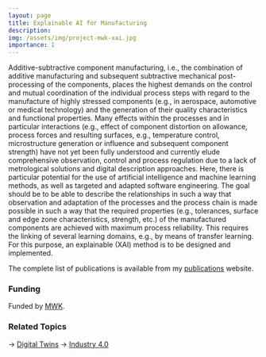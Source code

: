 ```yaml
---
layout: page
title: Explainable AI for Manufacturing
description: 
img: /assets/img/project-mwk-xai.jpg
importance: 1
---
```


Additive-subtractive component manufacturing, i.e., the combination of additive manufacturing and subsequent subtractive mechanical post-processing of the components, places the highest demands on the control and mutual coordination of the individual process steps with regard to the manufacture of highly stressed components (e.g., in aerospace, automotive or medical technology) and the generation of their quality characteristics and functional properties. Many effects within the processes and in particular interactions (e.g., effect of component distortion on allowance, process forces and resulting surfaces, e.g., temperature control, microstructure generation or influence and subsequent component strength) have not yet been fully understood and currently elude comprehensive observation, control and process regulation due to a lack of metrological solutions and digital description approaches. Here, there is particular potential for the use of artificial intelligence and machine learning methods, as well as targeted and adapted software engineering. The goal should be to be able to describe the relationships in such a way that observation and adaptation of the processes and the process chain is made possible in such a way that the required properties (e.g., tolerances, surface and edge zone characteristics, strength, etc.) of the manufactured components are achieved with maximum process reliability. This requires the linking of several learning domains, e.g., by means of transfer learning. For this purpose, an explainable (XAI) method is to be designed and implemented.

The complete list of publications is available from my [publications](https://awortmann.github.io/publications/) website.

### Funding

Funded by [MWK](https://mwk.baden-wuerttemberg.de/de/startseite/).

### Related Topics

→ [Digital Twins](https://wortmann.ac/dts/)
→ [Industry 4.0](https://wortmann.ac/i40/)
